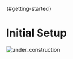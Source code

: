 [](){#getting-started}
# Initial Setup

![under_construction](https://cdn.pixabay.com/photo/2013/07/12/15/39/under-construction-150271_960_720.png)

